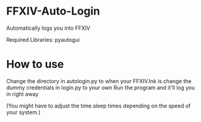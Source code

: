 # FFXIV-Auto-Login
Automatically logs you into FFXIV

Required Libraries:
pyautogui

# How to use
Change the directory in autologin.py to when your FFXIV.lnk is
change the dummy credentials in login.py to your own
Run the program and it'll log you in right away

(You might have to adjust the time.sleep times depending on the speed of your system.)
